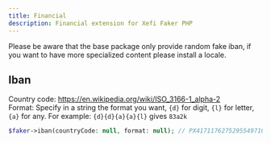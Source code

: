 ```yaml
---
title: Financial
description: Financial extension for Xefi Faker PHP
---
```


Please be aware that the base package only provide random fake iban, if you want to have more specialized content please install a locale.

## Iban

Country code: https://en.wikipedia.org/wiki/ISO_3166-1_alpha-2  
Format: Specify in a string the format you want, `{d}` for digit, `{l}` for letter, `{a}` for any. For example: `{d}{d}{a}{a}{l}` gives `83a2k`

```php
$faker->iban(countryCode: null, format: null); // PX41711762752955497163783543
```
